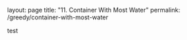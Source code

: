 layout: page
title: "11. Container With Most Water"
permalink: /greedy/container-with-most-water

test